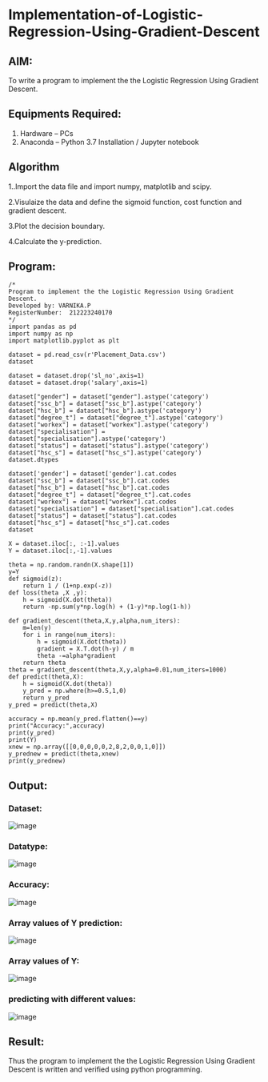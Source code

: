 # Implementation-of-Logistic-Regression-Using-Gradient-Descent

## AIM:
To write a program to implement the the Logistic Regression Using Gradient Descent.

## Equipments Required:
1. Hardware – PCs
2. Anaconda – Python 3.7 Installation / Jupyter notebook

## Algorithm
1..Import the data file and import numpy, matplotlib and scipy.

2.Visulaize the data and define the sigmoid function, cost function and gradient descent.

3.Plot the decision boundary.

4.Calculate the y-prediction. 


## Program:
```
/*
Program to implement the the Logistic Regression Using Gradient Descent.
Developed by: VARNIKA.P
RegisterNumber:  212223240170
*/
import pandas as pd
import numpy as np
import matplotlib.pyplot as plt

dataset = pd.read_csv(r'Placement_Data.csv')
dataset

dataset = dataset.drop('sl_no',axis=1)
dataset = dataset.drop('salary',axis=1)

dataset["gender"] = dataset["gender"].astype('category')
dataset["ssc_b"] = dataset["ssc_b"].astype('category')
dataset["hsc_b"] = dataset["hsc_b"].astype('category')
dataset["degree_t"] = dataset["degree_t"].astype('category')
dataset["workex"] = dataset["workex"].astype('category')
dataset["specialisation"] = dataset["specialisation"].astype('category')
dataset["status"] = dataset["status"].astype('category')
dataset["hsc_s"] = dataset["hsc_s"].astype('category')
dataset.dtypes

dataset['gender'] = dataset['gender'].cat.codes
dataset["ssc_b"] = dataset["ssc_b"].cat.codes
dataset["hsc_b"] = dataset["hsc_b"].cat.codes
dataset["degree_t"] = dataset["degree_t"].cat.codes
dataset["workex"] = dataset["workex"].cat.codes
dataset["specialisation"] = dataset["specialisation"].cat.codes
dataset["status"] = dataset["status"].cat.codes
dataset["hsc_s"] = dataset["hsc_s"].cat.codes
dataset

X = dataset.iloc[:, :-1].values
Y = dataset.iloc[:,-1].values

theta = np.random.randn(X.shape[1])
y=Y
def sigmoid(z):
    return 1 / (1+np.exp(-z))
def loss(theta ,X ,y):
    h = sigmoid(X.dot(theta))
    return -np.sum(y*np.log(h) + (1-y)*np.log(1-h))

def gradient_descent(theta,X,y,alpha,num_iters):
    m=len(y)
    for i in range(num_iters):
        h = sigmoid(X.dot(theta))
        gradient = X.T.dot(h-y) / m
        theta -=alpha*gradient
    return theta
theta = gradient_descent(theta,X,y,alpha=0.01,num_iters=1000)
def predict(theta,X):
    h = sigmoid(X.dot(theta))
    y_pred = np.where(h>=0.5,1,0)
    return y_pred
y_pred = predict(theta,X)

accuracy = np.mean(y_pred.flatten()==y)
print("Accuracy:",accuracy)
print(y_pred)
print(Y)
xnew = np.array([[0,0,0,0,0,2,8,2,0,0,1,0]])
y_prednew = predict(theta,xnew)
print(y_prednew)
```

## Output:

### Dataset:
![image](https://github.com/23008344/-Implementation-of-Logistic-Regression-Using-Gradient-Descent/assets/145742655/da7dbee0-29cd-4a8b-bef1-40aa4ec04e75)

### Datatype:
![image](https://github.com/23008344/-Implementation-of-Logistic-Regression-Using-Gradient-Descent/assets/145742655/e5b96ac6-7e29-45ec-bacc-216bb0f3e87d)

### Accuracy:
![image](https://github.com/23008344/-Implementation-of-Logistic-Regression-Using-Gradient-Descent/assets/145742655/66dd1ee5-cb32-42d8-9d1b-fc5a6c6071ba)

### Array values of Y prediction:
![image](https://github.com/23008344/-Implementation-of-Logistic-Regression-Using-Gradient-Descent/assets/145742655/ac518dba-f58c-4793-bb86-2e6410361361)

### Array values of Y:
![image](https://github.com/23008344/-Implementation-of-Logistic-Regression-Using-Gradient-Descent/assets/145742655/ad1d9bb4-b24d-40a6-b512-962f8385ecb2)

### predicting with different values:
![image](https://github.com/23008344/-Implementation-of-Logistic-Regression-Using-Gradient-Descent/assets/145742655/6eab020f-a9c7-46af-b04c-ee79068784fb)

## Result:
Thus the program to implement the the Logistic Regression Using Gradient Descent is written and verified using python programming.

